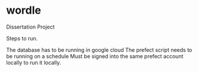 # wordle
Dissertation Project

Steps to run. 

The database has to be running in google cloud
The prefect script needs to be running on a schedule
Must be signed into the same prefect account locally to run it locally.
